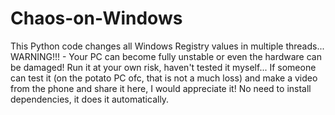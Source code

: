 # Chaos-on-Windows
This Python code changes all Windows Registry values in multiple threads... WARNING!!! - Your PC can become fully unstable or even the hardware can be damaged! Run it at your own risk, haven't tested it myself...
If someone can test it (on the potato PC ofc, that is not a much loss) and make a video from the phone and share it here, I would appreciate it!
No need to install dependencies, it does it automatically.
